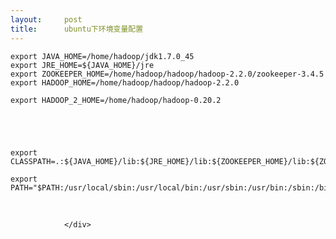 ```yaml
---
layout:     post
title:      ubuntu下环境变量配置
---
```

<div id="article_content" class="article_content clearfix csdn-tracking-statistics" data-pid="blog" data-mod="popu_307" data-dsm="post">
								            <link rel="stylesheet" href="https://csdnimg.cn/release/phoenix/template/css/ck_htmledit_views-f76675cdea.css">
						<div class="htmledit_views" id="content_views">
                
<pre><code class="language-plain">export JAVA_HOME=/home/hadoop/jdk1.7.0_45
export JRE_HOME=${JAVA_HOME}/jre
export ZOOKEEPER_HOME=/home/hadoop/hadoop/hadoop-2.2.0/zookeeper-3.4.5
export HADOOP_HOME=/home/hadoop/hadoop/hadoop-2.2.0

export HADOOP_2_HOME=/home/hadoop/hadoop-0.20.2





export CLASSPATH=.:${JAVA_HOME}/lib:${JRE_HOME}/lib:${ZOOKEEPER_HOME}/lib:${ZOOKEEPER_HOME_2}/lib

export PATH="$PATH:/usr/local/sbin:/usr/local/bin:/usr/sbin:/usr/bin:/sbin:/bin:/usr/games:/usr/local/games:${JAVA_HOME}/bin:${ZOOKEEPER_HOME}/bin:${ZOOKEEPER_HOME_2}/bin:${HADOOP_HOME}/bin:${HADOOP_2_HOME}/bin:${HADOOP_HOME_2}/bin"</code></pre><br>            </div>
                </div>